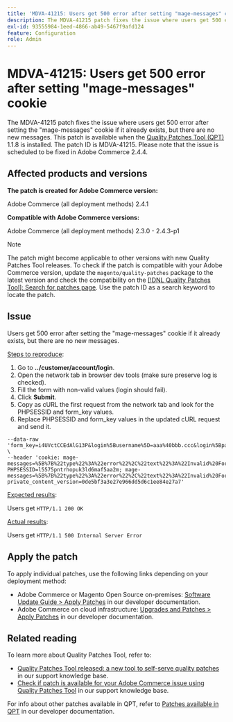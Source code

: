 ```yaml
---
title: 'MDVA-41215: Users get 500 error after setting "mage-messages" cookie'
description: The MDVA-41215 patch fixes the issue where users get 500 error after setting the "mage-messages" cookie if it already exists, but there are no new messages. This patch is available when the [Quality Patches Tool (QPT)](/help/announcements/adobe-commerce-announcements/magento-quality-patches-released-new-tool-to-self-serve-quality-patches.md) 1.1.8 is installed. The patch ID is MDVA-41215. Please note that the issue is scheduled to be fixed in Adobe Commerce 2.4.4.
exl-id: 93555984-1eed-4866-ab49-5467f9afd124
feature: Configuration
role: Admin
---
```

# MDVA-41215: Users get 500 error after setting "mage-messages" cookie

The MDVA-41215 patch fixes the issue where users get 500 error after setting the "mage-messages" cookie if it already exists, but there are no new messages. This patch is available when the [Quality Patches Tool (QPT)](/help/announcements/adobe-commerce-announcements/magento-quality-patches-released-new-tool-to-self-serve-quality-patches.md) 1.1.8 is installed. The patch ID is MDVA-41215. Please note that the issue is scheduled to be fixed in Adobe Commerce 2.4.4.

## Affected products and versions

**The patch is created for Adobe Commerce version:**

Adobe Commerce (all deployment methods) 2.4.1

**Compatible with Adobe Commerce versions:**

Adobe Commerce (all deployment methods) 2.3.0 - 2.4.3-p1

>[!NOTE]
>
>The patch might become applicable to other versions with new Quality Patches Tool releases. To check if the patch is compatible with your Adobe Commerce version, update the `magento/quality-patches` package to the latest version and check the compatibility on the [[!DNL Quality Patches Tool]: Search for patches page](https://experienceleague.adobe.com/en/docs/commerce-knowledge-base/kb/announcements/commerce-announcements/magento-quality-patches-released-new-tool-to-self-serve-quality-patches). Use the patch ID as a search keyword to locate the patch.

## Issue

Users get 500 error after setting the "mage-messages" cookie if it already exists, but there are no new messages.

<u>Steps to reproduce</u>:

1. Go to **../customer/account/login**.
1. Open the network tab in browser dev tools (make sure preserve log is checked).
1. Fill the form with non-valid values (login should fail).
1. Click **Submit**.
1. Copy as cURL the first request from the network tab and look for the PHPSESSID and form_key values.
1. Replace PHPSESSID and form_key values in the updated cURL request and send it.

```curl -sSL -D - 'http://magento24.loc/customer/account/loginPost/' -i -o /dev/null \
--data-raw 'form_key=i4UVctCCEdAlG13P&login%5Busername%5D=aaa%40bbb.ccc&login%5Bpassword%5D=qwerty' \
--header 'cookie: mage-messages=%5B%7B%22type%22%3A%22error%22%2C%22text%22%3A%22Invalid%20Form%20Key.%20Please%20refresh%20the%20page.%22%7D%2C%7B%22type%22%3A%22error%22%2C%22text%22%3A%22Invalid%20Form%20Key.%20Please%20refresh%20the%20page.%22%7D%2C%7B%22type%22%3A%22error%22%2C%22text%22%3A%22Invalid%20Form%20Key.%20Please%20refresh%20the%20page.%22%7D%2C%7B%22type%22%3A%22error%22%2C%22text%22%3A%22Invalid%20Form%20Key.%20Please%20refresh%20the%20page.%22%7D%2C%7B%22type%22%3A%22error%22%2C%22text%22%3A%22Invalid%20Form%20Key.%20Please%20refresh%20the%20page.%22%7D%2C%7B%22type%22%3A%22error%22%2C%22text%22%3A%22Invalid%20Form%20Key.%20Please%20refresh%20the%20page.%22%7D%2C%7B%22type%22%3A%22error%22%2C%22text%22%3A%22Invalid%20Form%20Key.%20Please%20refresh%20the%20page.%22%7D%2C%7B%22type%22%3A%22error%22%2C%22text%22%3A%22Invalid%20Form%20Key.%20Please%20refresh%20the%20page.%22%7D%2C%7B%22type%22%3A%22error%22%2C%22text%22%3A%22Invalid%20Form%20Key.%20Please%20refresh%20the%20page.%22%7D%2C%7B%22type%22%3A%22error%22%2C%22text%22%3A%22Invalid%20Form%20Key.%20Please%20refresh%20the%20page.%22%7D%2C%7B%22type%22%3A%22error%22%2C%22text%22%3A%22Invalid%20Form%20Key.%20Please%20refresh%20the%20page.%22%7D%2C%7B%22type%22%3A%22error%22%2C%22text%22%3A%22Invalid%20Form%20Key.%20Please%20refresh%20the%20page.%22%7D%2C%7B%22type%22%3A%22error%22%2C%22text%22%3A%22Invalid%20Form%20Key.%20Please%20refresh%20the%20page.%22%7D%2C%7B%22type%22%3A%22error%22%2C%22text%22%3A%22Invalid%20Form%20Key.%20Please%20refresh%20the%20page.%22%7D%2C%7B%22type%22%3A%22error%22%2C%22text%22%3A%22Invalid%20Form%20Key.%20Please%20refresh%20the%20page.%22%7D%2C%7B%22type%22%3A%22error%22%2C%22text%22%3A%22Invalid%20Form%20Key.%20Please%20refresh%20the%20page.%22%7D%2C%7B%22type%22%3A%22error%22%2C%22text%22%3A%22Invalid%20Form%20Key.%20Please%20refresh%20the%20page.%22%7D%2C%7B%22type%22%3A%22error%22%2C%22text%22%3A%22Invalid%20Form%20Key.%20Please%20refresh%20the%20page.%22%7D%2C%7B%22type%22%3A%22error%22%2C%22text%22%3A%22Invalid%20Form%20Key.%20Please%20refresh%20the%20page.%22%7D%2C%7B%22type%22%3A%22error%22%2C%22text%22%3A%22Invalid%20Form%20Key.%20Please%20refresh%20the%20page.%22%7D%2C%7B%22type%22%3A%22error%22%2C%22text%22%3A%22Invalid%20Form%20Key.%20Please%20refresh%20the%20page.%22%7D%2C%7B%22type%22%3A%22error%22%2C%22text%22%3A%22Invalid%20Form%20Key.%20Please%20refresh%20the%20page.%22%7D%2C%7B%22type%22%3A%22error%22%2C%22text%22%3A%22Invalid%20Form%20Key.%20Please%20refresh%20the%20page.%22%7D%2C%7B%22type%22%3A%22error%22%2C%22text%22%3A%22Invalid%20Form%20Key.%20Please%20refresh%20the%20page.%22%7D%2C%7B%22type%22%3A%22error%22%2C%22text%22%3A%22Invalid%20Form%20Key.%20Please%20refresh%20the%20page.%22%7D%2C%7B%22type%22%3A%22error%22%2C%22text%22%3A%22Invalid%20Form%20Key.%20Please%20refresh%20the%20page.%22%7D%2C%7B%22type%22%3A%22error%22%2C%22text%22%3A%22Invalid%20Form%20Key.%20Please%20refresh%20the%20page.%22%7D%2C%7B%22type%22%3A%22error%22%2C%22text%22%3A%22Invalid%20Form%20Key.%20Please%20refresh%20the%20page.%22%7D%2C%7B%22type%22%3A%22error%22%2C%22text%22%3A%22Invalid%20Form%20Key.%20Please%20refresh%20the%20page.%22%7D%2C%7B%22type%22%3A%22error%22%2C%22text%22%3A%22Invalid%20Form%20Key.%20Please%20refresh%20the%20page.%22%7D%2C%7B%22type%22%3A%22error%22%2C%22text%22%3A%22Invalid%20Form%20Key.%20Please%20refresh%20the%20page.%22%7D%2C%7B%22type%22%3A%22error%22%2C%22text%22%3A%22Invalid%20Form%20Key.%20Please%20refresh%20the%20page.%22%7D%2C%7B%22type%22%3A%22error%22%2C%22text%22%3A%22Invalid%20Form%20Key.%20Please%20refresh%20the%20page.%22%7D%2C%7B%22type%22%3A%22error%22%2C%22text%22%3A%22Invalid%20Form%20Key.%20Please%20refresh%20the%20page.%22%7D%2C%7B%22type%22%3A%22error%22%2C%22text%22%3A%22Invalid%20Form%20Key.%20Please%20refresh%20the%20page.%22%7D%2C%7B%22type%22%3A%22error%22%2C%22text%22%3A%22Invalid%20Form%20Key.%20Please%20refresh%20the%20page.%22%7D%2C%7B%22type%22%3A%22error%22%2C%22text%22%3A%22Invalid%20Form%20Key.%20Please%20refresh%20the%20page.%22%7D%2C%7B%22type%22%3A%22error%22%2C%22text%22%3A%22Invalid%20Form%20Key.%20Please%20refresh%20the%20page.%22%7D%2C%7B%22type%22%3A%22error%22%2C%22text%22%3A%22Invalid%20Form%20Key.%20Please%20refresh%20the%20page.%22%7D%2C%7B%22type%22%3A%22error%22%2C%22text%22%3A%22Invalid%20Form%20Key.%20Please%20refresh%20the%20page.%22%7D%2C%7B%22type%22%3A%22error%22%2C%22text%22%3A%22Invalid%20Form%20Key.%20Please%20refresh%20the%20page.%22%7D%2C%7B%22type%22%3A%22error%22%2C%22text%22%3A%22Invalid%20Form%20Key.%20Please%20refresh%20the%20page.%22%7D%2C%7B%22type%22%3A%22error%22%2C%22text%22%3A%22Invalid%20Form%20Key.%20Please%20refresh%20the%20page.%22%7D%2C%7B%22type%22%3A%22error%22%2C%22text%22%3A%22Invalid%20Form%20Key.%20Please%20refresh%20the%20page.%22%7D%2C%7B%22type%22%3A%22error%22%2C%22text%22%3A%22Invalid%20Form%20Key.%20Please%20refresh%20the%20page.%22%7D%2C%7B%22type%22%3A%22error%22%2C%22text%22%3A%22Invalid%20Form%20Key.%20Please%20refresh%20the%20page.%22%7D%2C%7B%22type%22%3A%22error%22%2C%22text%22%3A%22Invalid%20Form%20Key.%20Please%20refresh%20the%20page.%22%7D%2C%7B%22type%22%3A%22error%22%2C%22text%22%3A%22Invalid%20Form%20Key.%20Please%20refresh%20the%20page.%22%7D%2C%7B%22type%22%3A%22error%22%2C%22text%22%3A%22Invalid%20Form%20Key.%20Please%20refresh%20the%20page.%22%7D%2C%7B%22type%22%3A%22error%22%2C%22text%22%3A%22Invalid%20Form%20Key.%20Please%20refresh%20the%20page.%22%7D%2C%7B%22type%22%3A%22error%22%2C%22text%22%3A%22Invalid%20Form%20Key.%20Please%20refresh%20the%20page.%22%7D%2C%7B%22type%22%3A%22error%22%2C%22text%22%3A%22Invalid%20Form%20Key.%20Please%20refresh%20the%20page.%22%7D%2C%7B%22type%22%3A%22error%22%2C%22text%22%3A%22Invalid%20Form%20Key.%20Please%20refresh%20the%20page.%22%7D%2C%7B%22type%22%3A%22error%22%2C%22text%22%3A%22Invalid%20Form%20Key.%20Please%20refresh%20the%20page.%22%7D%2C%7B%22type%22%3A%22error%22%2C%22text%22%3A%22Invalid%20Form%20Key.%20Please%20refresh%20the%20page.%22%7D%2C%7B%22type%22%3A%22error%22%2C%22text%22%3A%22Invalid%20Form%20Key.%20Please%20refresh%20the%20page.%22%7D%2C%7B%22type%22%3A%22error%22%2C%22text%22%3A%22Invalid%20Form%20Key.%20Please%20refresh%20the%20page.%22%7D%2C%7B%22type%22%3A%22error%22%2C%22text%22%3A%22Invalid%20Form%20Key.%20Please%20refresh%20the%20page.%22%7D%2C%7B%22type%22%3A%22error%22%2C%22text%22%3A%22Invalid%20Form%20Key.%20Please%20refresh%20the%20page.%22%7D%2C%7B%22type%22%3A%22error%22%2C%22text%22%3A%22Invalid%20Form%20Key.%20Please%20refresh%20the%20page.%22%7D%5D; PHPSESSID=l5575pntrhopuk3ld6maf5aa2m; mage-messages=%5B%7B%22type%22%3A%22error%22%2C%22text%22%3A%22Invalid%20Form%20Key.%20Please%20refresh%20the%20page.%22%7D%2C%7B%22type%22%3A%22error%22%2C%22text%22%3A%22Invalid%20Form%20Key.%20Please%20refresh%20the%20page.%22%7D%5D; private_content_version=0de5bf3a3e27e966dd5d6c1ee84e27a7'
```

<u>Expected results</u>:

Users get `HTTP/1.1 200 OK`

<u>Actual results</u>:

Users get `HTTP/1.1 500 Internal Server Error`

## Apply the patch

To apply individual patches, use the following links depending on your deployment method:

* Adobe Commerce or Magento Open Source on-premises: [Software Update Guide > Apply Patches](https://devdocs.magento.com/guides/v2.4/comp-mgr/patching/mqp.html) in our developer documentation.
* Adobe Commerce on cloud infrastructure: [Upgrades and Patches > Apply Patches](https://devdocs.magento.com/cloud/project/project-patch.html) in our developer documentation.

## Related reading

To learn more about Quality Patches Tool, refer to:

* [Quality Patches Tool released: a new tool to self-serve quality patches](/help/announcements/adobe-commerce-announcements/magento-quality-patches-released-new-tool-to-self-serve-quality-patches.md) in our support knowledge base.
* [Check if patch is available for your Adobe Commerce issue using Quality Patches Tool](/help/support-tools/patches-available-in-qpt-tool/check-patch-for-magento-issue-with-magento-quality-patches.md) in our support knowledge base.

For info about other patches available in QPT, refer to [Patches available in QPT](https://devdocs.magento.com/quality-patches/tool.html#patch-grid) in our developer documentation.
